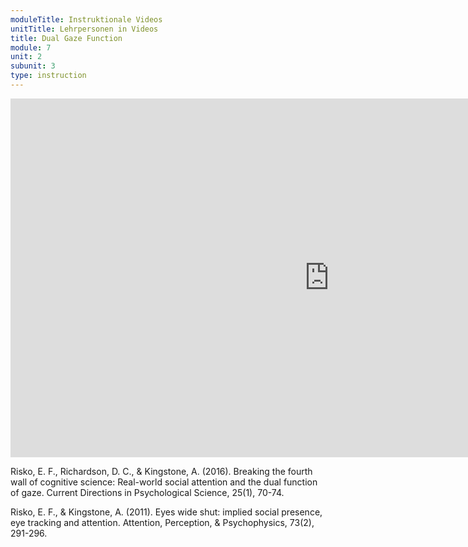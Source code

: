 ```yaml
---
moduleTitle: Instruktionale Videos
unitTitle: Lehrpersonen in Videos
title: Dual Gaze Function
module: 7
unit: 2
subunit: 3
type: instruction
---
```



<iframe width="1020" height="574" src="https://www.youtube.com/embed/P77Zy38TAUI" frameborder="0" allow="accelerometer; autoplay; encrypted-media; gyroscope; picture-in-picture" allowfullscreen></iframe>


<!-- Wenn wir Menschen ansehen, können wir nicht nur die Gefühle interpretieren, sondern erhalten auch visuelle Informationen über die Augen einer Person. Die Augen haben in diesem Sinne zwei Funktionen: Sie erhalten Informationen, sie geben auch Informationen preis. Du kannst dich sicher an ein Gespräch erinnern, bei dem eine Person die ganze Zeit auf etwas, aber nicht auf dich geschaut hat. Du nimmst während dem Gespräch bewusst war und reagierst vlt. emotional darauf. In jedem Fall nimmst du es war, wenn eine Person dich nicht ansieht. 

Diese duale Funktion des Blicks ist auch der Grund, weshalb wir anders auf Objekte schauen als auf Menschen. Objekte haben keine Augen, können daher nicht darüber nachdenken, dass Sie angeschaut werden. Menschen schon. Wenn man nun aber Menschen über einen Bildschirm betrachtet, besteht diese duale Funktion nicht mehr für beide und man muss sich keine Gedanken machen, welche botschaft man seinem Gegenüger vermittelt ( Kizilcec, R. F., Bailenson, J. N., & Gomez, C. J. (2015)). Risko und Kingstone (2011) haben das einmal getestet. Sie liesen Probanden in einem Raum sitzen und hingen einen aufreizenden Kalender mit Menschen in Badekleidung auf. Wenn die Probanden wussten, dass sie gefilmt wurden (durch Eye-Tracking) schauten sie deutlich weniger auf den Kalender als wenn sie dachten, sie werden gefilmt. Die Kamera erfüllt daher die dual Gaze Funktion und die Probanden befürchteten, Informationen über sich preiszugeben, wenn sie zu oft auf den Kalender schauten. 

Erneut, diese "zivile Achtsamkeit" verschwindet bei instruktionalen Videos. Als Konsument von instruktionalen Videos muss man sich keine Sorgen machen, dass man soziale Informationen über sich preisgibt. Andersherum erhältst man als Konsument von Videos Informationen der Menschen, die man beobachtet. Genau diese Informationen können wichtig sein, da sie wie Signale für unsere Aufmerksamkeit wirken. 
 -->

Risko, E. F., Richardson, D. C., & Kingstone, A. (2016). Breaking the fourth wall of cognitive science: Real-world social attention and the dual function of gaze. Current Directions in Psychological Science, 25(1), 70-74. 

Risko, E. F., & Kingstone, A. (2011). Eyes wide shut: implied social presence, eye tracking and attention. Attention, Perception, & Psychophysics, 73(2), 291-296.